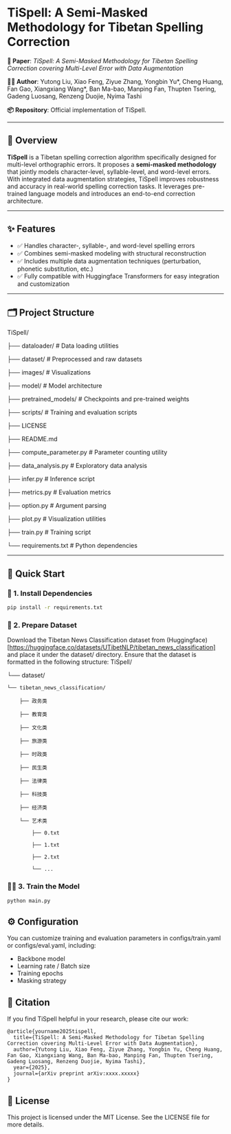 # TiSpell: A Semi-Masked Methodology for Tibetan Spelling Correction

**📄 Paper**: _TiSpell: A Semi-Masked Methodology for Tibetan Spelling Correction covering Multi-Level Error with Data Augmentation_

**🧑‍💻 Author**: Yutong Liu, Xiao Feng, Ziyue Zhang, Yongbin Yu*, Cheng Huang, Fan Gao, Xiangxiang Wang*, Ban Ma-bao, Manping Fan, Thupten Tsering, Gadeng Luosang, Renzeng Duojie, Nyima Tashi

**📦 Repository**: Official implementation of TiSpell.

---

## 🧠 Overview

**TiSpell** is a Tibetan spelling correction algorithm specifically designed for multi-level orthographic errors. It proposes a **semi-masked methodology** that jointly models character-level, syllable-level, and word-level errors. With integrated data augmentation strategies, TiSpell improves robustness and accuracy in real-world spelling correction tasks. It leverages pre-trained language models and introduces an end-to-end correction architecture.

---

## ✨ Features

- ✅ Handles character-, syllable-, and word-level spelling errors
- ✅ Combines semi-masked modeling with structural reconstruction
- ✅ Includes multiple data augmentation techniques (perturbation, phonetic substitution, etc.)
- ✅ Fully compatible with Huggingface Transformers for easy integration and customization

---

## 🗂️ Project Structure

TiSpell/

├── dataloader/ # Data loading utilities

├── dataset/ # Preprocessed and raw datasets

├── images/ # Visualizations

├── model/ # Model architecture

├── pretrained_models/ # Checkpoints and pre-trained weights

├── scripts/ # Training and evaluation scripts

├── LICENSE

├── README.md

├── compute_parameter.py # Parameter counting utility

├── data_analysis.py # Exploratory data analysis

├── infer.py # Inference script

├── metrics.py # Evaluation metrics

├── option.py # Argument parsing

├── plot.py # Visualization utilities

├── train.py # Training script

└── requirements.txt # Python dependencies

---

## 🚀 Quick Start

### 🔧 1. Install Dependencies

```bash
pip install -r requirements.txt
```
### 📁 2. Prepare Dataset
Download the Tibetan News Classification dataset from (Huggingface)[https://huggingface.co/datasets/UTibetNLP/tibetan_news_classification] and place it under the dataset/ directory. Ensure that the dataset is formatted in the following structure:
TiSpell/

└── dataset/

    └── tibetan_news_classification/
    
        ├── 政务类
        
        ├── 教育类
        
        ├── 文化类
        
        ├── 旅游类
        
        ├── 时政类
        
        ├── 民生类
        
        ├── 法律类
        
        ├── 科技类
        
        ├── 经济类
        
        └── 艺术类
        
            ├── 0.txt
            
            ├── 1.txt
            
            ├── 2.txt
            
            └── ...



### 🏋️‍♂️ 3. Train the Model
```
python main.py
```

## ⚙️ Configuration
You can customize training and evaluation parameters in configs/train.yaml or configs/eval.yaml, including:
+ Backbone model
+ Learning rate / Batch size
+ Training epochs
+ Masking strategy



## 📌 Citation
If you find TiSpell helpful in your research, please cite our work:
```
@article{yourname2025tispell,
  title={TiSpell: A Semi-Masked Methodology for Tibetan Spelling Correction covering Multi-Level Error with Data Augmentation},
  author={Yutong Liu, Xiao Feng, Ziyue Zhang, Yongbin Yu, Cheng Huang, Fan Gao, Xiangxiang Wang, Ban Ma-bao, Manping Fan, Thupten Tsering, Gadeng Luosang, Renzeng Duojie, Nyima Tashi},
  year={2025},
  journal={arXiv preprint arXiv:xxxx.xxxxx}
}
```

## 📝 License
This project is licensed under the MIT License. See the LICENSE file for more details.
